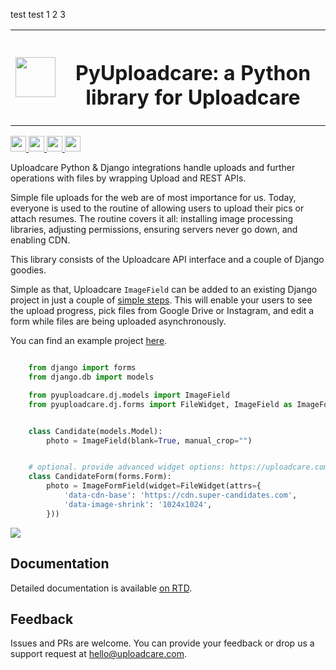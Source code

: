 test test 1 2 3

<table>
    <tr style="border: none;">
        <td style="border: none;">
            <img src="https://ucarecdn.com/2f4864b7-ed0e-4411-965b-8148623aa680/-/inline/yes/uploadcare-logo-mark.svg" target="" width="64" height="64">
        </td>
        <th style="vertical-align: center; border: none;">
            <h1>PyUploadcare: a Python library for Uploadcare</h1>
        </th>
    </tr>
</table>

<p>
  <a href="https://pypi.org/project/pyuploadcare/">
    <img src="https://badge.fury.io/py/pyuploadcare.svg" height="25" />
  </a>
  <a href="https://github.com/uploadcare/pyuploadcare/actions?query=branch%3Amain+workflow%3ATests++">
    <img src="https://github.com/uploadcare/pyuploadcare/actions/workflows/test.yml/badge.svg" height="25" />
  </a>
  <a href="https://pyuploadcare.readthedocs.io/">
    <img src="https://readthedocs.org/projects/pyuploadcare/badge/?version=latest" height="25" />
  </a>
  <a href="https://stackshare.io/uploadcare">
    <img src="https://img.shields.io/badge/tech-stack-0690fa.svg?style=flat" height="25" />
  </a>
</p>

Uploadcare Python & Django integrations handle uploads and further operations
with files by wrapping Upload and REST APIs.

Simple file uploads for the web are of most importance for us. Today, everyone
is used to the routine of allowing users to upload their pics or attach resumes.
The routine covers it all: installing image processing libraries, adjusting
permissions, ensuring servers never go down, and enabling CDN.

This library consists of the Uploadcare API interface and a couple of Django
goodies.

Simple as that, Uploadcare `ImageField` can be added to an
existing Django project in just a couple of [simple steps](https://pyuploadcare.readthedocs.org/en/latest/quickstart.html).
This will enable your users to see the upload progress, pick files
from Google Drive or Instagram, and edit a form while files are
being uploaded asynchronously.

You can find an example project [here](https://github.com/uploadcare/pyuploadcare-example).

```python

    from django import forms
    from django.db import models

    from pyuploadcare.dj.models import ImageField
    from pyuploadcare.dj.forms import FileWidget, ImageField as ImageFormField


    class Candidate(models.Model):
        photo = ImageField(blank=True, manual_crop="")


    # optional. provide advanced widget options: https://uploadcare.com/docs/uploads/widget/config/#options
    class CandidateForm(forms.Form):
        photo = ImageFormField(widget=FileWidget(attrs={
            'data-cdn-base': 'https://cdn.super-candidates.com',
            'data-image-shrink': '1024x1024',
        }))

```

![](https://ucarecdn.com/f0894ef2-352e-406a-8279-737dd6e1f10c/-/resize/800/manual_crop.png)

## Documentation

Detailed documentation is available [on RTD](https://pyuploadcare.readthedocs.io/en/latest/).

## Feedback

Issues and PRs are welcome. You can provide your feedback or drop us a support
request at [hello@uploadcare.com](hello@uploadcare.com).
